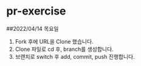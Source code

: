 # pr-exercise

##2022/04/14 목요일

1. Fork 후에 URL을 Clone 했습니다.
2. Clone 파일로 cd 후, branch를 생성합니다.
3. 브랜치로 switch 후 add, commit, push 진행합니다.
